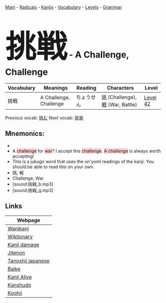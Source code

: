 <style> bigfont {font-size: 100px}</style>
[Main](../README.md) -
[Radicals](../radicals.md) -
[Kanjis](../kanjis.md) -
[Vocabulary](../vocabulary.md) -
[Levels](../levels.md) -
[Grammar](../grammar.md)
# <bigfont> 挑戦</bigfont> - A Challenge, Challenge 

| Vocabulary | Meanings | Reading | Characters | Level |
| --- | --- | --- | --- | --- |
| 挑戦 | A Challenge, Challenge | ちょうせん |  [挑](../kanjis/挑.md) (Challenge), [戦](../kanjis/戦.md) (War, Battle) | [Level 42](../levels/wk_level42.md) |

Previous vocab: [挑む](挑む.md) Next vocab: [挑発](挑発.md) 

## Mnemonics:

* 
* A <span style="background-color:#ffcccb"> challenge</span> for <span style="background-color:#ffcccb"> war</span>? I accept this <span style="background-color:#ffcccb"> challenge</span>. <span style="background-color:#ffcccb"> A challenge</span> is always worth accepting!
* This is a jukugo word that uses the on'yomi readings of the kanji. You should be able to read this on your own.
* 挑, 戦
* Challenge, War
* [sound:挑戦_b.mp3]
* [sound:挑戦_g.mp3]


## Links 

| Webpage |
| --- |
| [Wanikani          ](https://www.wanikani.com/kanji/挑戦) |
| [Wiktionary        ](https://en.wiktionary.org/wiki/挑戦) |
| [Kanji damage      ](http://www.kanjidamage.com/kanji/search?utf8=✓&q=挑戦) |
| [Jitenon           ](https://jitenon.com/kanji/挑戦) |
| [Tanoshii japanese ](https://www.tanoshiijapanese.com/dictionary/kanji.cfm?k=挑戦) |
| [Baike             ](https://baike.baidu.com/item/挑戦) |
| [Kanji Alive       ](https://app.kanjialive.com/挑戦) |
| [Kanshudo          ](https://www.kanshudo.com/searchmn?q=挑戦) |
| [Koohii            ](https://kanji.koohii.com/study/kanji/挑戦) |
